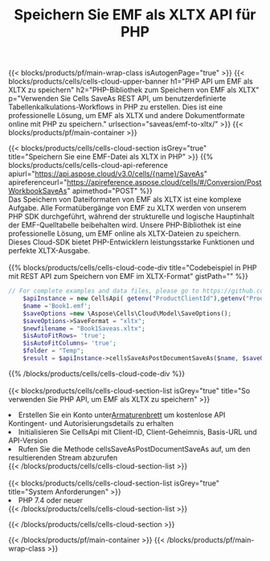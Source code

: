 ﻿---
title:  Speichern Sie EMF als XLTX API für PHP
description:  Cloud-APIs und SDKs für Microsoft Excel und OpenOffice Calc. Konvertieren Sie die Tabelle in ein anderes Dateiformat.
url: /de/php/saveas/emf-to-xltx/
---
{{< blocks/products/pf/main-wrap-class isAutogenPage="true" >}}
{{< blocks/products/cells/cells-cloud-upper-banner h1="PHP API um EMF als XLTX zu speichern" h2="PHP-Bibliothek zum Speichern von EMF als XLTX" p="Verwenden Sie Cells SaveAs REST API, um benutzerdefinierte Tabellenkalkulations-Workflows in PHP zu erstellen. Dies ist eine professionelle Lösung, um EMF als XLTX und andere Dokumentformate online mit PHP zu speichern." urlsection="saveas/emf-to-xltx/" >}}
{{< blocks/products/pf/main-container >}}

{{< blocks/products/cells/cells-cloud-section isGrey="true" title="Speichern Sie eine EMF-Datei als XLTX in PHP" >}}
{{% blocks/products/cells/cells-cloud-api-reference apiurl="https://api.aspose.cloud/v3.0/cells/{name}/SaveAs" apireferenceurl="https://apireference.aspose.cloud/cells/#/Conversion/PostWorkbookSaveAs" apimethod="POST" %}}
<br/>
Das Speichern von Dateiformaten von EMF als XLTX ist eine komplexe Aufgabe. Alle Formatübergänge von EMF zu XLTX werden von unserem PHP SDK durchgeführt, während der strukturelle und logische Hauptinhalt der EMF-Quelltabelle beibehalten wird. Unsere PHP-Bibliothek ist eine professionelle Lösung, um EMF online als XLTX-Dateien zu speichern. Dieses Cloud-SDK bietet PHP-Entwicklern leistungsstarke Funktionen und perfekte XLTX-Ausgabe.
<br/>
<br/>
{{% blocks/products/cells/cells-cloud-code-div title="Codebeispiel in PHP mit REST API zum Speichern von EMF im XLTX-Format" gistPath="" %}}
  
```php
// For complete examples and data files, please go to https://github.com/aspose-cells-cloud/aspose-cells-cloud-php/
    $apiInstance = new CellsApi( getenv("ProductClientId"),getenv("ProductClientSecret") );
    $name ='Book1.emf';
    $saveOptions =new \Aspose\Cells\Cloud\Model\SaveOptions();
    $saveOptions->SaveFormat = "xltx";
    $newfilename = "Book1Saveas.xltx";
    $isAutoFitRows= 'true';
    $isAutoFitColumns= 'true';
    $folder = "Temp";
    $result = $apiInstance->cellsSaveAsPostDocumentSaveAs($name, $saveOptions, $newfilename,$isAutoFitRows, $isAutoFitColumns, $folder);
```
  
{{% /blocks/products/cells/cells-cloud-code-div %}}
<br/>
<br/>
{{< blocks/products/cells/cells-cloud-section-list isGrey="true" title="So verwenden Sie PHP API, um EMF als XLTX zu speichern" >}}
<li> Erstellen Sie ein Konto unter<a href="https://dashboard.aspose.cloud/">Armaturenbrett</a> um kostenlose API Kontingent- und Autorisierungsdetails zu erhalten</li>
<li>Initialisieren Sie CellsApi mit Client-ID, Client-Geheimnis, Basis-URL und API-Version</li>
<li>Rufen Sie die Methode cellsSaveAsPostDocumentSaveAs auf, um den resultierenden Stream abzurufen</li>
{{< /blocks/products/cells/cells-cloud-section-list >}}
<br/>
<br/>
{{< blocks/products/cells/cells-cloud-section-list isGrey="true" title="System Anforderungen" >}}
<li>PHP 7.4 oder neuer</li>
{{< /blocks/products/cells/cells-cloud-section-list >}}

{{< /blocks/products/cells/cells-cloud-section >}}

{{< /blocks/products/pf/main-container >}}
{{< /blocks/products/pf/main-wrap-class >}}
